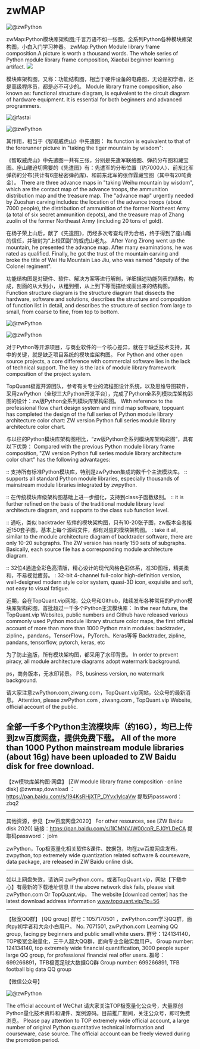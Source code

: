# zwMAP
![@zwPython](pp01.png)

zwMap:Python模块库架构图;千言万语不如一张图，全系列Python各种模块库架构图，小白入门学习神器。 zwMap:Python Module library frame composition.A picture is worth a thousand words. The whole series of Python module library frame composition, Xiaobai beginner learning artifact.
![](pp03.png)



模块库架构图，又称：功能结构图，相当于硬件设备的电路图，无论是初学者，还是高级程序员，都是必不可少的。
Module library frame composition, also known as: functional structure diagram, is equivalent to the circuit diagram of hardware equipment. It is essential for both beginners and advanced programmers.

![@fastai](fastai_datasets.png)

![@zwPython](fastai2_data_block.png)

其作用，相当于《智取威虎山》中先遣图：
Its function is equivalent to that of the forerunner picture in "taking the tiger mountain by wisdom":

《智取威虎山》中先遣图一共有三张，分别是先遣军联络图、弹药分布图和藏宝图。座山雕迫切需要的《先遣图》有：先遣军的分布位置（约7000人）、前东北军弹药的分布(共计有6座秘密弹药库)、和前东北军的张作霖藏宝图（其中有20吨黄金）。
There are three advance maps in "taking Weihu mountain by wisdom", which are the contact map of the advance troops, the ammunition distribution map and the treasure map. The "advance map" urgently needed by Zuoshan carving includes: the location of the advance troops (about 7000 people), the distribution of ammunition of the former Northeast Army (a total of six secret ammunition depots), and the treasure map of Zhang zuolin of the former Northeast Army (including 20 tons of gold).

在杨子荣上山后，献了《先遣图》，历经多次考查均评为合格，终于得到了座山雕的信任，并破封为“上校团副”的威虎山老九。
After Yang Zirong went up the mountain, he presented the advance map. After many examinations, he was rated as qualified. Finally, he got the trust of the mountain carving and broke the title of Wei Hu Mountain Lao Jiu, who was named "deputy of the Colonel regiment".

功能结构图是对硬件、软件、解决方案等进行解剖，详细描述功能列表的结构，构成，剖面的从大到小，从粗到细，从上到下等而描绘或画出来的结构图。
Function structure diagram is the structure diagram that dissects the hardware, software and solutions, describes the structure and composition of function list in detail, and describes the structure of section from large to small, from coarse to fine, from top to bottom.


![@zwPython](pandas_zw.png)

![@zwPython](torch16_hub.png)


对于Python等开源项目，与商业软件的一个核心差异，就在于缺乏技术支持，其中的关键，就是缺乏项目系统的模块库架构图。
For Python and other open source projects, a core difference with commercial software lies in the lack of technical support. The key is the lack of module library framework composition of the project system.

TopQuant极宽开源团队，参考有关专业的流程图设计系统，以及思维导图软件，采用zwPython（全球三大Python开发平台），完成了Python全系列模块库架构彩图的设计：zw版Python全系列模块库架构彩图。
With reference to the professional flow chart design system and mind map software, topquant has completed the design of the full series of Python module library architecture color chart: ZW version Python full series module library architecture color chart.

与以往的Python模块库架构图相比，“zw版Python全系列模块库架构彩图”，具有以下优势：
Compared with the previous Python module library frame composition, "ZW version Python full series module library architecture color chart" has the following advantages:

:: 支持所有标准Python模块库，特别是zwPython集成的数千个主流模块库。
:: supports all standard Python module libraries, especially thousands of mainstream module libraries integrated by zwpython.

:: 在传统模块库级架构图基础上进一步细化，支持到class子函数级别。
:: it is further refined on the basis of the traditional module library level architecture diagram, and supports to the class sub function level.

:: 通吃，类似 backtrader 软件的模块架构图，只有10-20张子图，zw版本全套接近150套子图，基本上每个源码文件，都有对应的模块架构图。
: take it all, similar to the module architecture diagram of backtrader software, there are only 10-20 subgraphs. The ZW version has nearly 150 sets of subgraphs. Basically, each source file has a corresponding module architecture diagram.

:: 32位4通道全彩色高清版，精心设计的现代风格色彩体系，准3D图标，精美柔和，不易视觉疲劳。
: 32-bit 4-channel full-color high-definition version, well-designed modern style color system, quasi-3D icon, exquisite and soft, not easy to visual fatigue.

近期，会在TopQuant.vip网站，公众号和Github，陆续发布各种常用的Python模块库架构彩图，首批超过一千多个Python主流模块库：
In the near future, the TopQuant.vip Websites, public numbers and Github have released various commonly used Python module library structure color maps, the first official account of more than more than 1000 Python main modules:
backtrader，zipline，pandans，TensorFlow，PyTorch、Keras等等
Backtrader, zipline, pandans, tensorflow, pytorch, keras, etc

为了防止盗版，所有模块架构图，都采用了水印背景。
In order to prevent piracy, all module architecture diagrams adopt watermark background.

ps，商务版本，无水印背景。
PS, business version, no watermark background.





请大家注意zwPython.com,ziwang.com，TopQuant.vip网站，公众号的最新消息。
Attention, please zwPython.com , ziwang.com , TopQuant.vip Website, official account of the public.

全部一千多个Python主流模块库（约16G），均已上传到zw百度网盘，提供免费下载。 
All of the more than 1000 Python mainstream module libraries (about 16g) have been uploaded to ZW Baidu disk for free download.
--------------
【zw模块库架构图·网盘】
[ZW module library frame composition · online disk]
@zwmap,download ： https://pan.baidu.com/s/194KsRHjXTP_DYvx1ylcaVw  提取码password： zbq2

--------------
其他资源，参见【zw百度网盘2020】 
For other resources, see [ZW Baidu disk 2020]
链接：https://pan.baidu.com/s/1lCMNVJW00cpR_EJ0YLDeCA 提取码password： jolm 
 
 zwPython，Top极宽量化相关软件&课件、数据包，均在zw百度网盘发布。 
 zwpython, top extremely wide quantization related software & courseware, data package, are released in ZW Baidu online disk.

--------------
如以上网盘失效，请访问 zwPython.com，或者TopQuant.vip，网站【下载中心】有最新的下载地址信息
If the above network disk fails, please visit zwPython.com Or TopQuant.vip，
The website [download center] has the latest download address information
www.topquant.vip/?p=56

------------

【极宽QQ群】
[QQ group]
群号：1057170501 ，zwPython.com学习QQ群，面向py初学者和大众小白用户。
No. 7071501, zwPython.com Learning QQ group, facing py beginners and public small white users.
群号：124134140，TOP极宽金融量化，三千人超大QQ群，面向专业金融实盘用户。
Group number: 124134140, top extremely wide financial quantification, 3000 people super large QQ group, for professional financial real offer users.
群号：699266891，TFB极宽足球大数据QQ群
Group number: 699266891, TFB football big data QQ group

【微信公众号】

![@zwPython](torch16_hub.png)

The official account of WeChat
请大家关注TOP极宽量化公众号，大量原创Python量化技术资料和课件、案例源码。目前推广期间，关注公众号，即可免费浏览。
Please pay attention to TOP extremely wide official account, a large number of original Python quantitative technical information and courseware, case source. The official account can be freely viewed during the promotion period.
